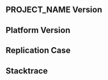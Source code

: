 <!--- 

<!--- Briefly describe the issue -->

## PROJECT_NAME Version
<!--- Tell us which version of PROJECT_NAME you are using. -->

## Platform Version
<!--- Tell us which Operating System distribution and version you are using. -->

## Replication Case
<!--- Tell us what steps to take to replicate your problem.  See [How to create a Minimal, Complete, and Verifiable example](https://stackoverflow.com/help/mcve)
for information on how to create a good replication case. -->

## Stacktrace
<!--- Please include the stacktrace.out output or link to a gist of it, if there is one. -->
